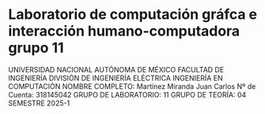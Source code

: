 # Laboratorio de computación gráfca e interacción humano-computadora grupo 11
UNIVERSIDAD NACIONAL AUTÓNOMA DE MÉXICO
FACULTAD DE INGENIERÍA
DIVISIÓN DE INGENIERÍA ELÉCTRICA
INGENIERÍA EN COMPUTACIÓN
NOMBRE COMPLETO: Martínez Miranda Juan Carlos
Nº de Cuenta: 318145042
GRUPO DE LABORATORIO: 11
GRUPO DE TEORÍA: 04
SEMESTRE 2025-1
